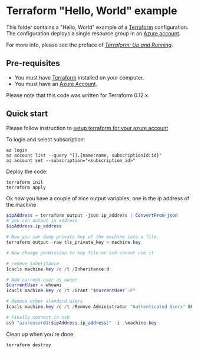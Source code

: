 # Terraform "Hello, World" example

This folder contains a "Hello, World" example of a [Terraform](https://www.terraform.io/) configuration. The configuration deploys a single resource group in an [Azure account](http://portal.azure.com/).

For more info, please see the preface of *[Terraform: Up and Running](http://www.terraformupandrunning.com)*.

## Pre-requisites

* You must have [Terraform](https://www.terraform.io/) installed on your computer. 
* You must have an [Azure Account](http://portal.azure.com/).

Please note that this code was written for Terraform 0.12.x.

## Quick start

Please follow instruction to [setup terraform for your azure account](https://docs.microsoft.com/en-gb/azure/developer/terraform/get-started-cloud-shell)

To login and select subscription:

```
az login
az account list --query "[].{name:name, subscriptionId:id}"
az account set --subscription="<subscription_id>"
```

Deploy the code:

```
terraform init
terraform apply
```

Ok now you have a couple of nice output variables, one is the ip address of the machine

```PowerShell
$ipAddress = terraform output -json ip_address | ConvertFrom-json
# you can output ip address
$ipAddress.ip_address

# Now you can dump private key of the machine into a file.
terraform output -raw tls_private_key > machine.key

# Now change permission to key file or ssh cannot use it

# remove inheritance
Icacls machine.key /c /t /Inheritance:d

# Add current user as owner
$currentUser = whoami
Icacls machine.key /c /t /Grant "$currentUser`:F"

# Remove other standard users
Icacls machine.key /c /t /Remove Administrator "Authenticated Users" BUILTIN\Administrators BUILTIN Everyone System Users

# Finally connect in ssh
ssh "azureuser@$($ipAddress.ip_address)" -i .\machine.key
```

Clean up when you're done:

```
terraform destroy
```